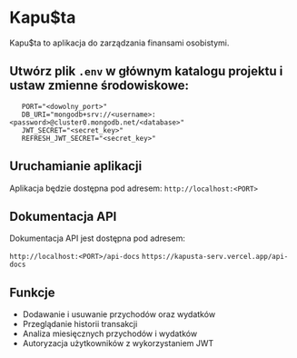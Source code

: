 # Kapu$ta

Kapu$ta to aplikacja do zarządzania finansami osobistymi.

## Utwórz plik `.env` w głównym katalogu projektu i ustaw zmienne środowiskowe:

```plaintext
   PORT="<dowolny_port>"
   DB_URI="mongodb+srv://<username>:<password>@cluster0.mongodb.net/<database>"
   JWT_SECRET="<secret_key>"
   REFRESH_JWT_SECRET="<secret_key>"
```

## Uruchamianie aplikacji

Aplikacja będzie dostępna pod adresem: `http://localhost:<PORT>`

## Dokumentacja API

Dokumentacja API jest dostępna pod adresem:

`http://localhost:<PORT>/api-docs` `https://kapusta-serv.vercel.app/api-docs`

## Funkcje

- Dodawanie i usuwanie przychodów oraz wydatków
- Przeglądanie historii transakcji
- Analiza miesięcznych przychodów i wydatków
- Autoryzacja użytkowników z wykorzystaniem JWT
